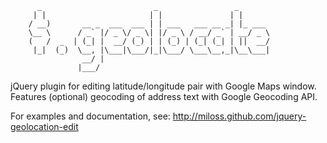           _                         _                 _
         | |                       | |               | |
        / __)       __ _  ___  ___ | | ___   ___ __ _| |_ ___
        \__ \      / _` |/ _ \/ _ \| |/ _ \ / __/ _` | __/ _ \
        (   /  _  | (_| |  __/ (_) | | (_) | (_| (_| | ||  __/
         |_|  (_)  \__, |\___|\___/|_|\___/ \___\__,_|\__\___|
                    __/ |
                   |___/

jQuery plugin for editing latitude/longitude pair with Google Maps window.
Features (optional) geocoding of address text with Google Geocoding API.

For examples and documentation, see:
http://miloss.github.com/jquery-geolocation-edit